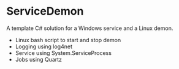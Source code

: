 ServiceDemon
============

A template C# solution for a Windows service and a Linux demon.
* Linux bash script to start and stop demon
* Logging using log4net
* Service using System.ServiceProcess
* Jobs using Quartz 
